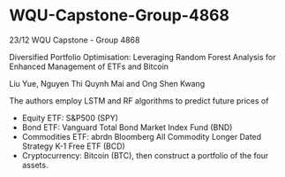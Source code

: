 # WQU-Capstone-Group-4868
23/12 WQU Capstone - Group 4868

Diversified Portfolio Optimisation: Leveraging Random Forest Analysis for Enhanced Management of ETFs and Bitcoin

Liu Yue, Nguyen Thi Quynh Mai and Ong Shen Kwang

The authors employ LSTM and RF algorithms to predict future prices of 
- Equity ETF: S&P500 (SPY)
- Bond ETF: Vanguard Total Bond Market Index Fund (BND)
- Commodities ETF: abrdn Bloomberg All Commodity Longer Dated Strategy K-1 Free ETF (BCD)
- Cryptocurrency: Bitcoin (BTC),
then construct a portfolio of the four assets.
